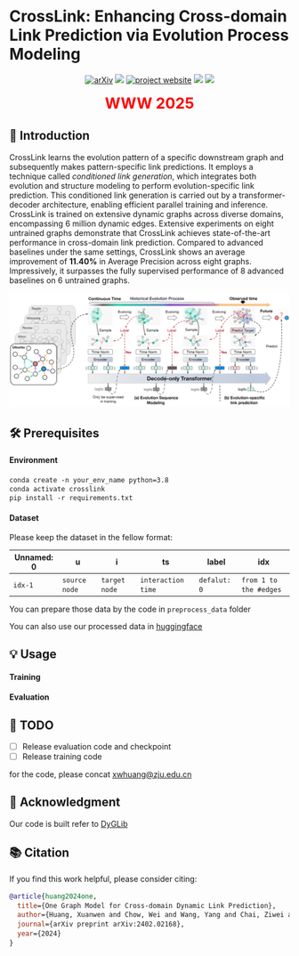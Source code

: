# CrossLink: Enhancing Cross-domain Link Prediction via Evolution Process Modeling

<div align="center">
<a href="https://arxiv.org/pdf/2402.02168.pdf"><img src="https://img.shields.io/badge/arXiv-2402.02168-b31b1b.svg" alt="arXiv"></a>
<a href="https://github.com/zjunet/CrossLink"><img src="https://img.shields.io/github/stars/zjunet/CrossLink?style=social&amp;logo=github" width="75pt"></a>
<a href="https://zjunet.github.io/CrossLink/"><img src="https://img.shields.io/badge/website-gold" alt="project website"></a>
<a href="https://huggingface.co/TODO">
    <img src="https://img.shields.io/badge/🤗-Model-blue.svg"></a>
<a href="https://huggingface.co/datasets/WeiChow/DyGraphs">
    <img src="https://img.shields.io/badge/🤗-Dataset-green.svg"></a><br><br>
    <span style="color:red; font-size:27px;"><strong>WWW 2025</strong></span>
</div>


## 🚀 Introduction

CrossLink learns the evolution pattern of a specific downstream graph and subsequently makes pattern-specific link predictions. 
It employs a technique called *conditioned link generation*, which integrates both evolution and structure modeling to perform evolution-specific link prediction. This conditioned link generation is carried out by a transformer-decoder architecture, enabling efficient parallel training and inference. CrossLink is trained on extensive dynamic graphs across diverse domains, encompassing 6 million dynamic edges. Extensive experiments on eight untrained graphs demonstrate that CrossLink achieves state-of-the-art performance in cross-domain link prediction.  Compared to advanced baselines under the same settings, CrossLink shows an average improvement of **11.40%** in Average Precision across eight graphs. Impressively, it surpasses the fully supervised performance of 8 advanced baselines on 6 untrained graphs.

![Architecture](./assets/model.png)

## 🛠️ Prerequisites

#### Environment

```shell
conda create -n your_env_name python=3.8
conda activate crosslink
pip install -r requirements.txt
```

#### Dataset

Please keep the dataset in the fellow format:

| Unnamed: 0 | u             | i             | ts                 | label        | idx                    |
| ---------- | ------------- | ------------- | ------------------ | ------------ | ---------------------- |
| `idx-1`    | `source node` | `target node` | `interaction time` | `defalut: 0` | `from 1 to the #edges` |

You can prepare those data by the code in `preprocess_data` folder

You can also use our processed data in [huggingface](https://huggingface.co/datasets/WeiChow/DyGraphs) 

## 💡 Usage

#### Training



#### Evaluation



## 📅 TODO

- [ ]  Release evaluation code and checkpoint
- [ ]  Release training code

for the code, please concat xwhuang@zju.edu.cn

## 💞 Acknowledgment

Our code is built refer to [DyGLib](https://github.com/yule-BUAA/DyGLib)

## 📚 Citation

If you find this work helpful, please consider citing:

```bibtex
@article{huang2024one,
  title={One Graph Model for Cross-domain Dynamic Link Prediction},
  author={Huang, Xuanwen and Chow, Wei and Wang, Yang and Chai, Ziwei and Wang, Chunping and Chen, Lei and Yang, Yang},
  journal={arXiv preprint arXiv:2402.02168},
  year={2024}
}
```
